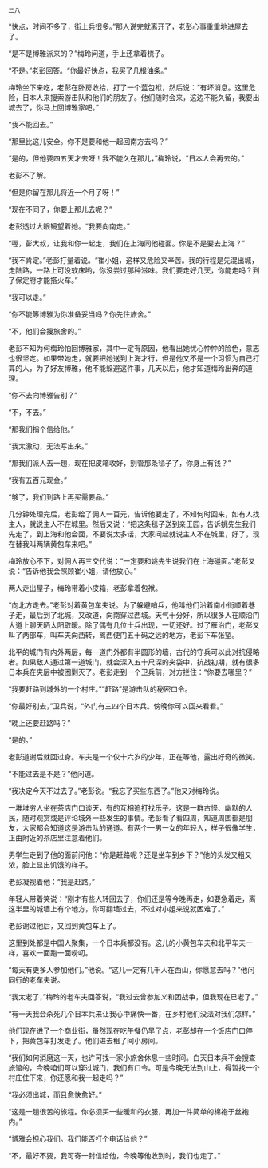     二八 

   “快点，时间不多了，街上兵很多。”那人说完就离开了，老彭心事重重地进屋去了。

   “是不是博雅派来的？”梅玲问道，手上还拿着梳子。

   “不是。”老彭回答。“你最好快点，我买了几根油条。”

   梅玲坐下来吃，老彭在卧房收拾，打了一个蓝包袱，然后说：“有坏消息。这里危险，日本人来搜索游击队和他们的朋友了。他们随时会来，这边不能久留，我要出城去了，你马上回博雅家吧。”

   “我不能回去。”

   “那里比这儿安全。你不是要和他一起回南方去吗？”

   “是的，但他要四五天才去呀！我不能久在那儿，”梅玲说，“日本人会再去的。”

   老彭不了解。

   “但是你留在那儿将近一个月了呀！”

   “现在不同了，你要上那儿去呢？”

   老彭透过大眼镜望着她。“我要向南走。”

   “喔，彭大叔，让我和你一起走，我们在上海同他碰面。你是不是要去上海？”

   “我不肯定。”老彭打量着说。“崔小姐，这样又危险又辛苦。我的行程是先混出城，走陆路，一路上可没软床哟，你没尝过那种滋味。我们要走好几天，你能走吗？到了保定府才能搭火车。”

   “我可以走。”

   “你不能等博雅为你准备妥当吗？你先住旅舍。”

   “不，他们会搜旅舍的。”

   老彭不知为何梅玲怕回博雅家，其中一定有原因，他看出她忧心忡忡的脸色，意志也很坚定。如果带她走，就要把她送到上海才行，但是他又不是一个习惯为自己打算的人，为了好友博雅，他不能躲避这件事，几天以后，他才知道梅玲出奔的道理。

   “你不去向博雅告别？”

   “不，不去。”

   “那我们捎个信给他。”

   “我太激动，无法写出来。”

   “那我们派人去一趟，现在把皮箱收好，别管那条毯子了，你身上有钱？”

   “我有五百元现金。”

   “够了，我们到路上再买需要品。”

   几分钟处理完后，老彭给了佣人一百元，告诉他要走了，不知何时回来，如有人找主人，就说主人不在城里。然后又说：“把这条毯子送到亲王园，告诉姚先生我们先走了，到上海和他会面，不要说太多话，大家问起就说主人不在城里，好了，现在替我叫两辆黄包车来吧。”

   梅玲放心不下，对佣人再三交代说：“一定要和姚先生说我们在上海碰面。”老彭又说：“告诉他我会照顾崔小姐，请他放心。”

   两人走出屋子，梅玲带着小皮箱，老彭拿着包袱。

   “向北方走去。”老彭对着黄包车夫说。为了躲避哨兵，他叫他们沿着南小街顺着巷子走，最后到了北城，又改道，向南穿过西城。天气十分好，所以很多人在顺沿门大道上聊天晒太阳取暖。除了偶有几位士兵出现，一切还好。过了雁沿门，老彭又叫了两部车，叫车夫向西转，离西便门五十码之远的地方，老彭下车张望。

   北平的城门有内外两层，每一道门外都有半圆形的墙，古代的守兵可以此对抗侵略者。如果敌人通过第一道城门，就会深入五十尺深的夹袋中，抗战初期，就有很多日本兵在夹层中被困剿灭了。老彭走到一个卫兵前，对方拦住：“你要去哪里？”

   “我要赶路到城外的一个村庄。”“赶路”是游击队的秘密口令。

   “你最好别去，”卫兵说，“外门有三四个日本兵。傍晚你可以回来看看。”

   “晚上还要赶路吗？”

   “是的。”

   老彭道谢后就回过身。车夫是一个仅十六岁的少年，正在等他，露出好奇的微笑。

   “不能过去是不是？”他问道。

   “我决定今天不过去了。”老彭说。“我忘了买些东西了。”他又对梅玲说。

   一堆堆穷人坐在茶店门口谈天，有的互相追打找乐子。这是一群古怪、幽默的人民，随时观赏或是评论城外一些发生的事情。老彭看了看四周，知道周围都是朋友，大家都会知道这是游击队的通道。有两个一男一女的年轻人，样子很像学生，正由附近的茶店里注意着他们。

   男学生走到了他的面前问他：“你是赶路呢？还是坐车到乡下？”他的头发又粗又浓，脸上显出饥饿的样子。

   老彭凝视着他：“我是赶路。”

   年轻人带着笑说：“刚才有些人转回去了，你们还是等今晚再走，如要急着走，离这半里的城墙上有个地方，你可翻墙过去，不过对小姐来说就困难了。”

   老彭谢过他后，又回到黄包车上了。

   这里到处都是中国人聚集，一个日本兵都没有。这儿的小黄包车夫和北平车夫一样，喜欢一面跑一面唠叨。

   “每天有更多人参加他们。”他说。“这儿一定有几千人在西山，你愿意去吗？”他问同行的老车夫说。

   “我太老了，”梅玲的老车夫回答说，“我过去曾参加义和团战争，但我现在已老了。”

   “有一天我会杀死几个日本兵来让我心中痛快一番，在乡村他们没法对我们怎样。”

   他们现在进了一个商业街，虽然现在吃午餐仍早了点，老彭却在一个饭店门口停下，把黄包车打发走了。他们进去租了间小房间。

   “我们如何消磨这一天，也许可找一家小旅舍休息一些时间。白天日本兵不会搜查旅馆的，今晚咱们可以穿过城门，我们有口令。可是今晚无法到山上，得暂找一个村庄住下来，你还愿和我一起走吗？”

   “我必须出城，而且愈快愈好。”

   “这是一趟很苦的旅程。你必须买一些暖和的衣服，再加一件简单的棉袍于丝袍内。”

   “博雅会担心我们。我们能否打个电话给他？”

   “不，最好不要，我可寄一封信给他，今晚等他收到时，我们也走了。”

